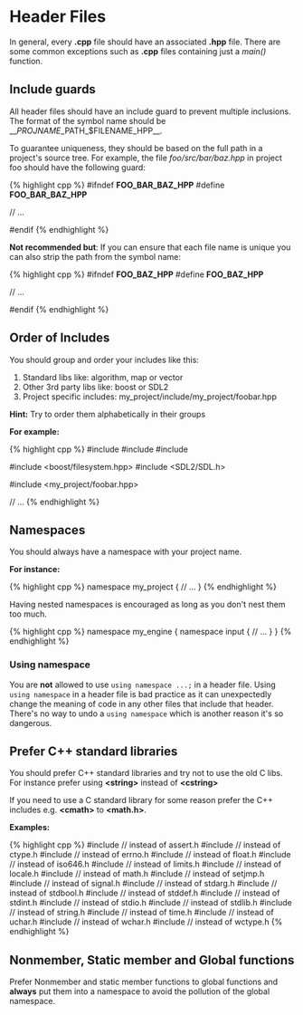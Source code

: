 # Header Files

In general, every **.cpp** file should have an associated **.hpp** file. There are some common exceptions such as **.cpp** files containing just a _main()_ function.

## Include guards

All header files should have an include guard to prevent multiple inclusions. The format of the symbol name should be \_\_$PROJNAME\_$PATH\_$FILENAME\_HPP\_\_.

To guarantee uniqueness, they should be based on the full path in a project's source tree. For example, the file _foo/src/bar/baz.hpp_ in project foo should have the following guard:

{% highlight cpp %}
#ifndef __FOO_BAR_BAZ_HPP__
#define __FOO_BAR_BAZ_HPP__

// ...

#endif
{% endhighlight %}

**Not recommended but**: If you can ensure that each file name is unique you can also strip the path from the symbol name:

{% highlight cpp %}
#ifndef __FOO_BAZ_HPP__
#define __FOO_BAZ_HPP__

// ...

#endif
{% endhighlight %}

## Order of Includes

You should group and order your includes like this:

1. Standard libs like: algorithm, map or vector
2. Other 3rd party libs like: boost or SDL2
3. Project specific includes: my\_project/include/my\_project/foobar.hpp

**Hint:** Try to order them alphabetically in their groups

**For example:**

{% highlight cpp %}
#include <algorithm>
#include <string>
#include <vector>

#include <boost/filesystem.hpp>
#include <SDL2/SDL.h>

#include <my_project/foobar.hpp>

// ...
{% endhighlight %}

## Namespaces

You should always have a namespace with your project name.

**For instance:**

{% highlight cpp %}
namespace my_project {
    // ...
}
{% endhighlight %}

Having nested namespaces is encouraged as long as you don't nest them too much.

{% highlight cpp %}
namespace my_engine {
    namespace input {
        // ...
    }
}
{% endhighlight %}

### Using namespace

You are **not** allowed to use ``using namespace ...;`` in a header file. Using ``using namespace`` in a header file is bad practice as it can unexpectedly change the meaning of code in any other files that include that header. There's no way to undo a ``using namespace`` which is another reason it's so dangerous.

## Prefer C++ standard libraries

You should prefer C++ standard libraries and try not to use the old C libs. For instance prefer using **\<string\>** instead of **\<cstring\>**

If you need to use a C standard library for some reason prefer the C++ includes e.g. **\<cmath\>** to **\<math.h\>**.

**Examples:**

{% highlight cpp %}
#include <cassert> // instead of assert.h
#include <cctype> // instead of ctype.h
#include <cerrno> // instead of errno.h
#include <cfloat> // instead of float.h
#include <ciso646> // instead of iso646.h
#include <climits> // instead of limits.h
#include <clocale> // instead of locale.h
#include <cmath> // instead of math.h
#include <csetjmp> // instead of setjmp.h
#include <csignal> // instead of signal.h
#include <cstdarg> // instead of stdarg.h
#include <cstdbool> // instead of stdbool.h
#include <cstddef> // instead of stddef.h
#include <cstdint> // instead of stdint.h
#include <cstdio> // instead of stdio.h
#include <cstdlib> // instead of stdlib.h
#include <cstring> // instead of string.h
#include <ctime> // instead of time.h
#include <cuchar> // instead of uchar.h
#include <cwchar> // instead of wchar.h
#include <cwctype> // instead of wctype.h
{% endhighlight %}

## Nonmember, Static member and Global functions

Prefer Nonmember and static member functions to global functions and **always** put them into a namespace to avoid the pollution of the global namespace.
